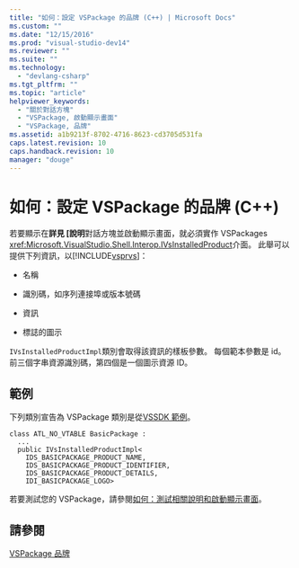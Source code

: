 ```yaml
---
title: "如何：設定 VSPackage 的品牌 (C++) | Microsoft Docs"
ms.custom: ""
ms.date: "12/15/2016"
ms.prod: "visual-studio-dev14"
ms.reviewer: ""
ms.suite: ""
ms.technology: 
  - "devlang-csharp"
ms.tgt_pltfrm: ""
ms.topic: "article"
helpviewer_keywords: 
  - "關於對話方塊"
  - "VSPackage, 啟動顯示畫面"
  - "VSPackage, 品牌"
ms.assetid: a1b9213f-8702-4716-8623-cd3705d531fa
caps.latest.revision: 10
caps.handback.revision: 10
manager: "douge"
---
```

# 如何：設定 VSPackage 的品牌 (C++)
若要顯示在**詳見 \[說明**對話方塊並啟動顯示畫面，就必須實作 VSPackages <xref:Microsoft.VisualStudio.Shell.Interop.IVsInstalledProduct>介面。  此舉可以提供下列資訊，以[!INCLUDE[vsprvs](../code-quality/includes/vsprvs_md.md)]：  
  
-   名稱  
  
-   識別碼，如序列連接埠或版本號碼  
  
-   資訊  
  
-   標誌的圖示  
  
 `IVsInstalledProductImpl`類別會取得該資訊的樣板參數。  每個範本參數是 id。  前三個字串資源識別碼，第四個是一個圖示資源 ID。  
  
## 範例  
 下列類別宣告為 VSPackage 類別是從[VSSDK 範例](../misc/vssdk-samples.md)。  
  
```  
class ATL_NO_VTABLE BasicPackage :   
  ...  
  public IVsInstalledProductImpl<  
    IDS_BASICPACKAGE_PRODUCT_NAME,  
    IDS_BASICPACKAGE_PRODUCT_IDENTIFIER,   
    IDS_BASICPACKAGE_PRODUCT_DETAILS,   
    IDI_BASICPACKAGE_LOGO>  
```  
  
 若要測試您的 VSPackage，請參閱[如何：測試相關說明和啟動顯示畫面](../misc/how-to-test-the-help-about-and-splash-screens.md)。  
  
## 請參閱  
 [VSPackage 品牌](/visual-cpp/misc/vspackage-branding)